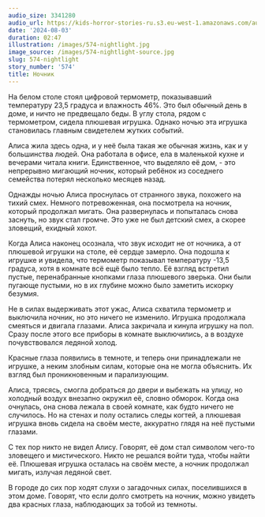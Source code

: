 ```yaml
---
audio_size: 3341280
audio_url: https://kids-horror-stories-ru.s3.eu-west-1.amazonaws.com/audio/574-nightlight.mp3
date: '2024-08-03'
duration: 02:47
illustration: /images/574-nightlight.jpg
image_source: /images/574-nightlight-source.jpg
slug: 574-nightlight
story_number: '574'
title: Ночник
---
```


На белом столе стоял цифровой термометр, показывавший температуру 23,5 градуса и влажность 46%. Это был обычный день в доме, и ничто не предвещало беды. В углу стола, рядом с термометром, сидела плюшевая игрушка. Однако ночью эта игрушка становилась главным свидетелем жутких событий.

Алиса жила здесь одна, и у неё была такая же обычная жизнь, как и у большинства людей. Она работала в офисе, ела в маленькой кухне и вечерами читала книги. Единственное, что выделяло её дом, - это непрерывно мигающий ночник, который ребёнок из соседнего семейства потерял несколько месяцев назад.

Однажды ночью Алиса проснулась от странного звука, похожего на тихий смех. Немного потревоженная, она посмотрела на ночник, который продолжал мигать. Она развернулась и попыталась снова заснуть, но звук стал громче. Это уже не был детский смех, а скорее зловещий, ехидный хохот.

Когда Алиса наконец осознала, что звук исходит не от ночника, а от плюшевой игрушки на столе, её сердце замерло. Она подошла к игрушке и увидела, что термометр показывал температуру -13,5 градуса, хотя в комнате всё ещё было тепло. Её взгляд встретил пустые, перенабранные кнопками глаза плюшевого зверька. Они были пугающе пустыми, но в их глубине можно было заметить искорку безумия.

Не в силах выдерживать этот ужас, Алиса схватила термометр и выключила ночник, но это ничего не изменило. Игрушка продолжала смеяться и двигала глазами. Алиса закричала и кинула игрушку на пол. Сразу после этого все приборы в комнате выключились, а в воздухе почувствовался ледяной холод.

Красные глаза появились в темноте, и теперь они принадлежали не игрушке, а неким злобным силам, которые она не могла объяснить. Их взгляд был проникновенным и парализующим.

Алиса, трясясь, смогла добраться до двери и выбежать на улицу, но холодный воздух внезапно окружил её, словно обморок. Когда она очнулась, она снова лежала в своей комнате, как будто ничего не случилось. Но на стенах и полу остались следы когтей, а плюшевая игрушка вновь сидела на своём месте, аккуратно глядя на неё пустыми глазами.

С тех пор никто не видел Алису. Говорят, её дом стал символом чего-то зловещего и мистического. Никто не решался войти туда, чтобы найти её. Плюшевая игрушка осталась на своём месте, а ночник продолжал мигать, излучая ледяной свет.

В городе до сих пор ходят слухи о загадочных силах, поселившихся в этом доме. Говорят, что если долго смотреть на ночник, можно увидеть два красных глаза, наблюдающих за тобой из темноты.
